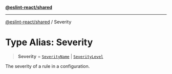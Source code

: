 [**@eslint-react/shared**](../README.md)

***

[@eslint-react/shared](../README.md) / Severity

# Type Alias: Severity

> **Severity** = [`SeverityName`](SeverityName.md) \| [`SeverityLevel`](SeverityLevel.md)

The severity of a rule in a configuration.
